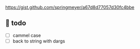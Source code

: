 https://gist.github.com/springmeyer/a67d8d77057d30fc4bbe
## 📝 todo
- [ ] cammel case
- [ ] back to string with dargs
